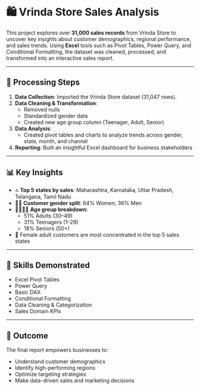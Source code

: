 # 🛍️ Vrinda Store Sales Analysis

This project explores over **31,000 sales records** from Vrinda Store to uncover key insights about customer demographics, regional performance, and sales trends. Using **Excel** tools such as Pivot Tables, Power Query, and Conditional Formatting, the dataset was cleaned, processed, and transformed into an interactive sales report.

---

## 🔄 Processing Steps

1. **Data Collection**: Imported the Vrinda Store dataset (31,047 rows).
2. **Data Cleaning & Transformation**: 
   - Removed nulls
   - Standardized gender data
   - Created new age group column (Teenager, Adult, Senior)
3. **Data Analysis**:
   - Created pivot tables and charts to analyze trends across gender, state, month, and channel
4. **Reporting**: Built an insightful Excel dashboard for business stakeholders

---

## 📊 Key Insights

- 🔝 **Top 5 states by sales**: Maharashtra, Karnataka, Uttar Pradesh, Telangana, Tamil Nadu
- 👩‍🦱 **Customer gender split**: 64% Women, 36% Men
- 👨‍👩‍👧‍👦 **Age group breakdown**:
  - 51% Adults (30–49)
  - 31% Teenagers (1–29)
  - 18% Seniors (50+)
- 📍 Female adult customers are most concentrated in the top 5 sales states

---

## 🧠 Skills Demonstrated

- Excel Pivot Tables
- Power Query
- Basic DAX
- Conditional Formatting
- Data Cleaning & Categorization
- Sales Domain KPIs

---

## 📌 Outcome

The final report empowers businesses to:
- Understand customer demographics
- Identify high-performing regions
- Optimize targeting strategies
- Make data-driven sales and marketing decisions
